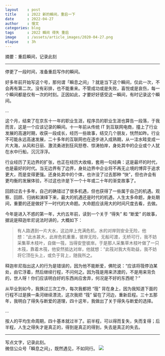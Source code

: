 ```yaml
---
layout    : post
title     : 2022 新的瞬间，重启一下
date      : 2022-04-27
author    : 慢文
categories: blog
tags      : 2022 瞬间 得失 重启
image     : /assets/article_images/2020-04-27.png
elapse    : 3h
---
```


摘要：重启瞬间，记录此刻

---

停更了一段时间，准备重启写作的瞬间。

好多年前开始写这个号，那何谓「瞬息之间」？就是当下这个瞬间，仅此一次，不会再有第二次。没有彩排，也不能重来。不管成功或是失败，喜悦或是哀伤，每一个瞬间都是仅有一次的时刻。正因如此，才要好好感受这一瞬间，有时记录这个瞬间。

...

这个月，结束了在京东十一年的职业生涯，程序员的职业生涯也算告一段落，于我而言，这是一个应该记录的瞬间。十一年前从传统 IT 到互联网电商，撞上了行业发展的高速时期，收获一段成长，经历一些故事，结交几个朋友，恍然如昨。行业不可能永远高速发展，二十多年的互联网也在逐步进入成熟期，从一洼水畦变成一片大海，从风和日丽、激流勇进到狂风怒卷、惊涛拍岸，身处其中的企业或个人犹在水中行船，沉沉浮浮。

行业经历了无边界的扩张，也正在经历大收缩，套用一句经典：这是最坏的时代，也是最好的时代。当无边界有了边界，身处边界中企业将不再无止境的博弈于追求更大，而是变得更强。还身处其中的个体，也许没了过去那种 “快”，但也许会有更均衡的发展体验，不过这也许是下一个十年或二十年的渐变故事了。

回顾过去十多年，自己的确错过了很多机遇，但也获得了一些属于自己的机遇。观察、回顾、归纳和演绎下来，最大的机遇还是时代的机遇，人生太多命题，身处期间，重要的还是做好下一时代的大命题。大命题应该用大的时间尺度去看，去做。

今年是进入不惑的第一年，大约五年前，读到一个关于 “得失” 和 “断爱” 的故事，据说是释迦牟尼说法时讲的，大概如下：

> 有人路遇到一片大水，这边岸上充满危机，水的对岸则安全无险，他想：“此水甚大，此岸危机重重，彼岸无险，无船可渡，无桥可行，我不妨采集草木枝叶，自做一筏，当得安登彼岸。于是那人采集草木枝叶做了一只木筏，靠着木筏，他安然抵达对岸，他就想：“此筏对我大有助益，我不妨将它顶在头上，或负于背上，随我所之。

释迦牟尼指出这人的行为是错误的，因为他不能断爱，佛陀说：“应该将筏停泊某处，由它浮着，然后继续行程，不问何之。因为筏是用来济渡的，不是用来背负的，世人呀！你们应该明白好的东西尚应舍弃，何况是不好的东西呢？”

从毕业到如今，我换过三次工作，每次我都把 “筏” 背在身上，因为我知道下面的行程不过是换一条河继续漂流，这次我把 “筏” 留在了河边，重新启程。三十五那年，我明白了得失与断爱的道理，四十这年，我做出了关于得失与断爱的选择。

...

按人的平均生命周期，四十基本就过半了。前半程，可以得而复失，失而复得；后半程，人生之得失才是真正的，得到是真正的得到，失去是真正的失去。

---
写点文字，记录此刻。  
微信公众号「瞬息之间」，既然遇见，不如同行。
![](/assets/images/qrcode_wechat_avatar.jpg)
